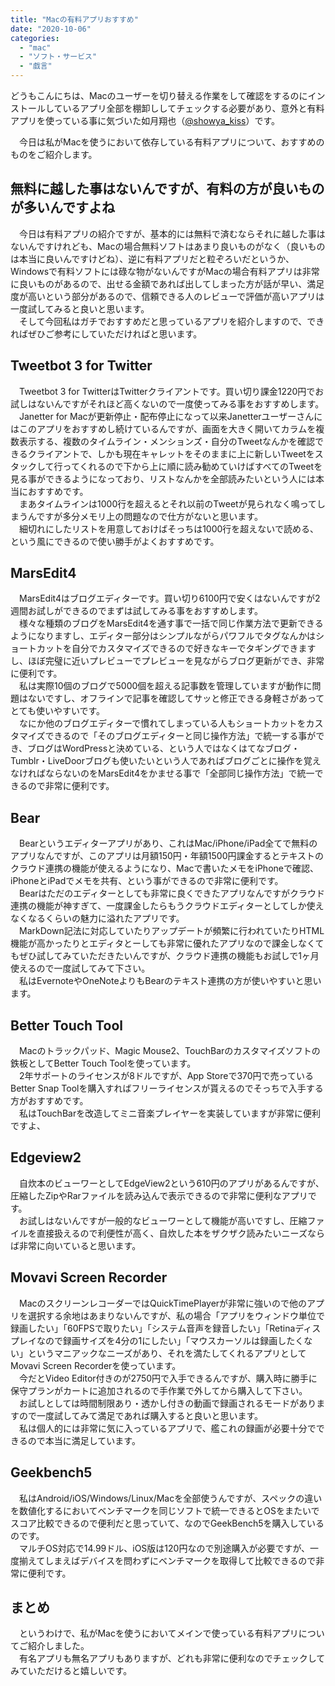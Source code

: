 ```yaml
---
title: "Macの有料アプリおすすめ"
date: "2020-10-06"
categories: 
  - "mac"
  - "ソフト・サービス"
  - "戯言"
---
```


どうもこんにちは、Macのユーザーを切り替える作業をして確認をするのにインストールしているアプリ全部を棚卸ししてチェックする必要があり、意外と有料アプリを使っている事に気づいた如月翔也（[@showya\_kiss](http://twitter.com/showya_kiss)）です。  
  
　今日は私がMacを使うにおいて依存している有料アプリについて、おすすめのものをご紹介します。  

## 無料に越した事はないんですが、有料の方が良いものが多いんですよね

　今日は有料アプリの紹介ですが、基本的には無料で済むならそれに越した事はないんですけれども、Macの場合無料ソフトはあまり良いものがなく（良いものは本当に良いんですけどね）、逆に有料アプリだと粒ぞろいだというか、Windowsで有料ソフトには碌な物がないんですがMacの場合有料アプリは非常に良いものがあるので、出せる金額であれば出してしまった方が話が早い、満足度が高いという部分があるので、信頼できる人のレビューで評価が高いアプリは一度試してみると良いと思います。  
　そして今回私はガチでおすすめだと思っているアプリを紹介しますので、できればぜひご参考にしていただければと思います。  

## Tweetbot 3 for Twitter

　Tweetbot 3 for TwitterはTwitterクライアントです。買い切り課金1220円でお試しはないんですがそれほど高くないので一度使ってみる事をおすすめします。  
　Janetter for Macが更新停止・配布停止になって以来Janetterユーザーさんにはこのアプリをおすすめし続けているんですが、画面を大きく開いてカラムを複数表示する、複数のタイムライン・メンションズ・自分のTweetなんかを確認できるクライアントで、しかも現在キャレットをそのままに上に新しいTweetをスタックして行ってくれるので下から上に順に読み勧めていけばすべてのTweetを見る事ができるようになっており、リストなんかを全部読みたいという人には本当におすすめです。  
　まあタイムラインは1000行を超えるとそれ以前のTweetが見られなく鳴ってしまうんですが多分メモリ上の問題なので仕方がないと思います。  
　細切れにしたリストを用意しておけばそっちは1000行を超えないで読める、という風にできるので使い勝手がよくおすすめです。  

## MarsEdit4

　MarsEdit4はブログエディターです。買い切り6100円で安くはないんですが2週間お試しができるのでまずは試してみる事をおすすめします。  
　様々な種類のブログをMarsEdit4を通す事で一括で同じ作業方法で更新できるようになりますし、エディター部分はシンプルながらパワフルでタグなんかはショートカットを自分でカスタマイズできるので好きなキーでタギングできますし、ほぼ完璧に近いプレビューでプレビューを見ながらブログ更新ができ、非常に便利です。  
　私は実際10個のブログで5000個を超える記事数を管理していますが動作に問題はないですし、オフラインで記事を確認してサッと修正できる身軽さがあってとても使いやすいです。  
　なにか他のブログエディターで慣れてしまっている人もショートカットをカスタマイズできるので「そのブログエディターと同じ操作方法」で統一する事ができ、ブログはWordPressと決めている、という人ではなくはてなブログ・Tumblr・LiveDoorブログも使いたいという人であればブログごとに操作を覚えなければならないのをMarsEdit4をかませる事で「全部同じ操作方法」で統一できるので非常に便利です。  

## Bear

　Bearというエディターアプリがあり、これはMac/iPhone/iPad全てで無料のアプリなんですが、このアプリは月額150円・年額1500円課金するとテキストのクラウド連携の機能が使えるようになり、Macで書いたメモをiPhoneで確認、iPhoneとiPadでメモを共有、という事ができるので非常に便利です。  
　Bearはただのエディターとしても非常に良くできたアプリなんですがクラウド連携の機能が神すぎて、一度課金したらもうクラウドエディターとしてしか使えなくなるくらいの魅力に溢れたアプリです。  
　MarkDown記法に対応していたりアップデートが頻繁に行われていたりHTML機能が高かったりとエディタとーしても非常に優れたアプリなので課金しなくてもぜひ試してみていただきたいんですが、クラウド連携の機能もお試しで1ヶ月使えるので一度試してみて下さい。  
　私はEvernoteやOneNoteよりもBearのテキスト連携の方が使いやすいと思います。  

## Better Touch Tool

　Macのトラックパッド、Magic Mouse2、TouchBarのカスタマイズソフトの鉄板としてBetter Touch Toolを使っています。  
　2年サポートのライセンスが8ドルですが、App Storeで370円で売っているBetter Snap Toolを購入すればフリーライセンスが貰えるのでそっちで入手する方がおすすめです。  
　私はTouchBarを改造してミニ音楽プレイヤーを実装していますが非常に便利ですよ、  

## Edgeview2

　自炊本のビューワーとしてEdgeView2という610円のアプリがあるんですが、圧縮したZipやRarファイルを読み込んで表示できるので非常に便利なアプリです。  
　お試しはないんですが一般的なビューワーとして機能が高いですし、圧縮ファイルを直接扱えるので利便性が高く、自炊した本をザクザク読みたいニーズならば非常に向いていると思います。  

## Movavi Screen Recorder

　MacのスクリーンレコーダーではQuickTimePlayerが非常に強いので他のアプリを選択する余地はあまりないんですが、私の場合「アプリをウィンドウ単位で録画したい」「60FPSで取りたい」「システム音声を録音したい」「Retinaディスプレイなので録画サイズを4分の1にしたい」「マウスカーソルは録画したくない」というマニアックなニーズがあり、それを満たしてくれるアプリとしてMovavi Screen Recorderを使っています。  
　今だとVideo Editor付きのが2750円で入手できるんですが、購入時に勝手に保守プランがカートに追加されるので手作業で外してから購入して下さい。  
　お試しとしては時間制限あり・透かし付きの動画で録画されるモードがありますので一度試してみて満足であれば購入すると良いと思います。  
　私は個人的には非常に気に入っているアプリで、艦これの録画が必要十分でできるので本当に満足しています。  

## Geekbench5

　私はAndroid/iOS/Windows/Linux/Macを全部使うんですが、スペックの違いを数値化するにおいてベンチマークを同じソフトで統一できるとOSをまたいでスコア比較できるので便利だと思っていて、なのでGeekBench5を購入しているのです。  
　マルチOS対応で14.99ドル、iOS版は120円なので別途購入が必要ですが、一度揃えてしまえばデバイスを問わずにベンチマークを取得して比較できるので非常に便利です。  

## まとめ

　というわけで、私がMacを使うにおいてメインで使っている有料アプリについてご紹介しました。  
　有名アプリも無名アプリもありますが、どれも非常に便利なのでチェックしてみていただけると嬉しいです。
